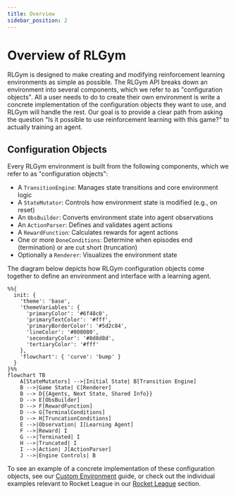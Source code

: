 ```yaml
---
title: Overview
sidebar_position: 2
---
```


# Overview of RLGym

RLGym is designed to make creating and modifying reinforcement learning environments as simple as possible. The RLGym API breaks down an environment into several components, which we refer to as "configuration objects". All a user needs to do to create their own environment is write a concrete implementation of the configuration objects they want to use, and RLGym will handle the rest. Our goal is to provide a clear path from asking the question "Is it possible to use reinforcement learning with this game?" to actually training an agent.

## Configuration Objects

Every RLGym environment is built from the following components, which we refer to as "configuration objects":
- A `TransitionEngine`: Manages state transitions and core environment logic
- A `StateMutator`: Controls how environment state is modified (e.g., on reset)
- An `ObsBuilder`: Converts environment state into agent observations
- An `ActionParser`: Defines and validates agent actions
- A `RewardFunction`: Calculates rewards for agent actions
- One or more `DoneConditions`: Determine when episodes end (termination) or are cut short (truncation)
- Optionally a `Renderer`: Visualizes the environment state

The diagram below depicts how RLGym configuration objects come together to define an environment and interface with
a learning agent.

```mermaid
%%{
  init: {
    'theme': 'base',
    'themeVariables': {
      'primaryColor': '#6f48c0',
      'primaryTextColor': '#fff',
      'primaryBorderColor': '#5d2c84',
      'lineColor': '#808080',
      'secondaryColor': '#8d8d8d',
      'tertiaryColor': '#fff'
    },
    'flowchart': { 'curve': 'bump' }
  }
}%%
flowchart TB
    A[StateMutators] -->|Initial State| B[Transition Engine]
    B -->|Game State| C[Renderer]
    B --> D{{Agents, Next State, Shared Info}}
    D --> E[ObsBuilder]
    D --> F[RewardFunction]
    D --> G[TerminalConditions]
    D --> H[TruncationConditions]
    E -->|Observation| I[Learning Agent] 
    F -->|Reward| I
    G -->|Terminated| I
    H -->|Truncated| I
    I -->|Action| J[ActionParser]
    J -->|Engine Controls| B
```

To see an example of a concrete implementation of these configuration objects, see our [Custom Environment](../../Custom%20Environments/custom-environment) guide, or check out the individual examples relevant to Rocket League in our [Rocket League](../../Rocket%20League/Configuration%20Objects/action_parsers) section.